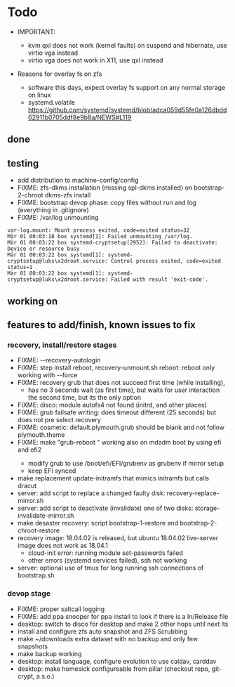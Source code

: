 # Todo

+ IMPORTANT: 
    + kvm qxl does not work (kernel faults) on suspend and hibernate, use virtio vga instead
    + virtio vga does not work in X11, use qxl instead

+ Reasons for overlay fs on zfs
    + software this days, expect overlay fs support on any normal storage on linux
    + systemd.volatile https://github.com/systemd/systemd/blob/adca059d55fe0a126dbdd62911b0705ddf8e9b8a/NEWS#L119

## done

## testing
+ add distribution to machine-config/config
+ FIXME: zfs-dkms installation (missing spl-dkms installed) on bootstrap-2-chroot dkms-zfs install
+ FIXME: bootstrap devop phase: copy files without run and log (everything in .gitignore)
+ FIXME: /var/log unmounting
```
var-log.mount: Mount process exited, code=exited status=32
Mär 01 00:03:18 box systemd[1]: Failed unmounting /var/log.
Mär 01 00:03:22 box systemd-cryptsetup[2952]: Failed to deactivate: Device or resource busy
Mär 01 00:03:22 box systemd[1]: systemd-cryptsetup@luks\x2droot.service: Control process exited, code=exited status=1
Mär 01 00:03:22 box systemd[1]: systemd-cryptsetup@luks\x2droot.service: Failed with result 'exit-code'.
```

## working on

## features to add/finish, known issues to fix

### recovery, install/restore stages
+ FIXME: --recovery-autologin
+ FIXME: step install reboot, recovery-unmount.sh reboot: reboot only working with --force
+ FIXME: recovery grub that does not succeed first time (while installing),
    + has no 3 seconds wait (as first time), but waits for user interaction the second time, but its the only option
+ FIXME: disco: module autofs4 not found (initrd, and other places)
+ FIXME: grub failsafe writing: does timeout different (25 seconds) but does not pre select recovery
+ FIXME: cosmetic: default.plymouth.grub should be blank and not follow plymouth.theme
+ FIXME: make "grub-reboot <entry>" working also on mdadm boot by using efi and efi2
    + modify grub to use /boot/efi/EFI/grubenv as grubenv if mirror setup
    + keep EFI synced
+ make replacement update-initramfs that mimics initramfs but calls dracut
+ server: add script to replace a changed faulty disk: recovery-replace-mirror.sh
+ server: add script to deactivate (invalidate) one of two disks: storage-invalidate-mirror.sh
+ make desaster recovery: script bootstrap-1-restore and bootstrap-2-chroot-restore
+ recovery image: 18.04.02 is released, but ubuntu 18.04.02 live-server image does not work as 18.04.1
    + cloud-init error: running module set-passwords failed
    + other errors (systemd services failed), ssh not working
+ server: optional use of tmux for long running ssh connections of bootstrap.sh

### devop stage
+ FIXME: proper saltcall logging
+ FIXME: add ppa snooper for ppa install to look if there is a In/Release file
+ desktop: switch to disco for desktop and make 2 other hops until next lts
+ install and configure zfs auto snapshot and ZFS Scrubbing
+ make ~/downloads extra dataset with no backup and only few snapshots
+ make backup working
+ desktop: install language, configure evolution to use caldav, carddav
+ desktop: make homesick configureable from pillar (checkout repo, git-crypt, a.s.o.)
